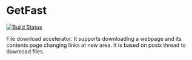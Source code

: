 # GetFast

[![Build Status](https://travis-ci.org/rayyildiz/GetFast.svg?branch=master)](https://travis-ci.org/rayyildiz/GetFast)

File download accelerator. It supports downloading a webpage and its contents page changing links at new area. It is based on posix thread to download files.
